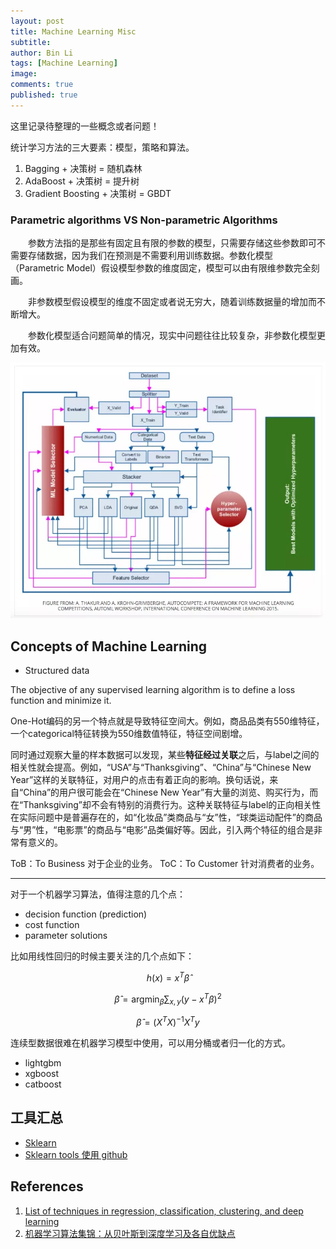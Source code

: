 ```yaml
---
layout: post
title: Machine Learning Misc
subtitle:
author: Bin Li
tags: [Machine Learning]
image: 
comments: true
published: true
---
```


这里记录待整理的一些概念或者问题！

统计学习方法的三大要素：模型，策略和算法。

1. Bagging + 决策树 = 随机森林
2. AdaBoost + 决策树 = 提升树
3. Gradient Boosting + 决策树 = GBDT

### Parametric algorithms VS Non-parametric Algorithms
　　参数方法指的是那些有固定且有限的参数的模型，只需要存储这些参数即可不需要存储数据，因为我们在预测是不需要利用训练数据。参数化模型（Parametric Model）假设模型参数的维度固定，模型可以由有限维参数完全刻画。

　　非参数模型假设模型的维度不固定或者说无穷大，随着训练数据量的增加而不断增大。

　　参数化模型适合问题简单的情况，现实中问题往往比较复杂，非参数化模型更加有效。


![](/img/media/15586905041983.jpg)


## Concepts of Machine Learning
* Structured data

The objective of any supervised learning algorithm is to define a loss function and minimize it. 

One-Hot编码的另一个特点就是导致特征空间大。例如，商品品类有550维特征，一个categorical特征转换为550维数值特征，特征空间剧增。

同时通过观察大量的样本数据可以发现，某些**特征经过关联**之后，与label之间的相关性就会提高。例如，“USA”与“Thanksgiving”、“China”与“Chinese New Year”这样的关联特征，对用户的点击有着正向的影响。换句话说，来自“China”的用户很可能会在“Chinese New Year”有大量的浏览、购买行为，而在“Thanksgiving”却不会有特别的消费行为。这种关联特征与label的正向相关性在实际问题中是普遍存在的，如“化妆品”类商品与“女”性，“球类运动配件”的商品与“男”性，“电影票”的商品与“电影”品类偏好等。因此，引入两个特征的组合是非常有意义的。

ToB：To Business 对于企业的业务。
ToC：To Customer 针对消费者的业务。

---

对于一个机器学习算法，值得注意的几个点：
* decision function (prediction)
* cost function
* parameter solutions

比如用线性回归的时候主要关注的几个点如下：

$$
h ( x ) = x ^ { T } \hat { \beta }
$$

$$
\hat { \beta } = \operatorname { argmin } _ { \beta } \sum _ { x , y } \left( y - x ^ { T } \beta \right) ^ { 2 }
$$

$$
\hat { \beta } = \left( X ^ { T } X \right) ^ { - 1 } X ^ { T } y
$$



连续型数据很难在机器学习模型中使用，可以用分桶或者归一化的方式。

* lightgbm
* xgboost
* catboost

## 工具汇总
* [Sklearn](https://scikit-learn.org/stable/modules/classes.html)
* [Sklearn tools 使用 github](https://github.com/renxingkai/Sklearn_MachineLearining)

## References
1. [List of techniques in regression, classification, clustering, and deep learning](https://www.linkedin.com/pulse/list-techniques-regression-classification-clustering-deep-weili-zhang/)
2. [机器学习算法集锦：从贝叶斯到深度学习及各自优缺点](https://zhuanlan.zhihu.com/p/25327755)